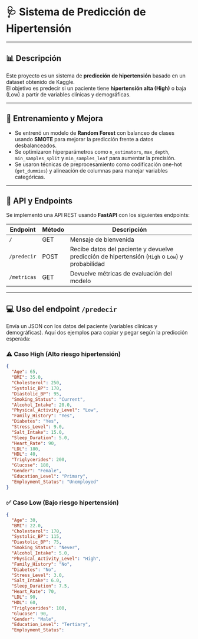 # 🩺 Sistema de Predicción de Hipertensión

---

## 📊 Descripción

Este proyecto es un sistema de **predicción de hipertensión** basado en un dataset obtenido de Kaggle.  
El objetivo es predecir si un paciente tiene **hipertensión alta (High)** o baja (Low) a partir de variables clínicas y demográficas.

---

## 🧠 Entrenamiento y Mejora

- Se entrenó un modelo de **Random Forest** con balanceo de clases usando **SMOTE** para mejorar la predicción frente a datos desbalanceados.  
- Se optimizaron hiperparámetros como `n_estimators`, `max_depth`, `min_samples_split` y `min_samples_leaf` para aumentar la precisión.  
- Se usaron técnicas de preprocesamiento como codificación one-hot (`get_dummies`) y alineación de columnas para manejar variables categóricas.  

---

## 🚀 API y Endpoints

Se implementó una API REST usando **FastAPI** con los siguientes endpoints:

| Endpoint      | Método | Descripción                             |
|---------------|--------|-----------------------------------------|
| `/`           | GET    | Mensaje de bienvenida                   |
| `/predecir`   | POST   | Recibe datos del paciente y devuelve predicción de hipertensión (`High` o `Low`) y probabilidad |
| `/metricas`   | GET    | Devuelve métricas de evaluación del modelo |

---

## 💻 Uso del endpoint `/predecir`

Envía un JSON con los datos del paciente (variables clínicas y demográficas). Aquí dos ejemplos para copiar y pegar según la predicción esperada:

### ⚠️ Caso **High** (Alto riesgo hipertensión)
```json
{
  "Age": 65,
  "BMI": 35.0,
  "Cholesterol": 250,
  "Systolic_BP": 170,
  "Diastolic_BP": 95,
  "Smoking_Status": "Current",
  "Alcohol_Intake": 20.0,
  "Physical_Activity_Level": "Low",
  "Family_History": "Yes",
  "Diabetes": "Yes",
  "Stress_Level": 9.0,
  "Salt_Intake": 15.0,
  "Sleep_Duration": 5.0,
  "Heart_Rate": 90,
  "LDL": 180,
  "HDL": 40,
  "Triglycerides": 200,
  "Glucose": 180,
  "Gender": "Female",
  "Education_Level": "Primary",
  "Employment_Status": "Unemployed"
}
```

### ✅ Caso **Low** (Bajo riesgo hipertensión)
```json
{
  "Age": 30,
  "BMI": 22.0,
  "Cholesterol": 170,
  "Systolic_BP": 115,
  "Diastolic_BP": 75,
  "Smoking_Status": "Never",
  "Alcohol_Intake": 5.0,
  "Physical_Activity_Level": "High",
  "Family_History": "No",
  "Diabetes": "No",
  "Stress_Level": 3.0,
  "Salt_Intake": 6.0,
  "Sleep_Duration": 7.5,
  "Heart_Rate": 70,
  "LDL": 90,
  "HDL": 60,
  "Triglycerides": 100,
  "Glucose": 90,
  "Gender": "Male",
  "Education_Level": "Tertiary",
  "Employment_Status":